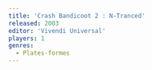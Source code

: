 ```yaml
---
title: 'Crash Bandicoot 2 : N-Tranced'
released: 2003
editor: 'Vivendi Universal'
players: 1
genres:
  - Plates-formes
---
```

